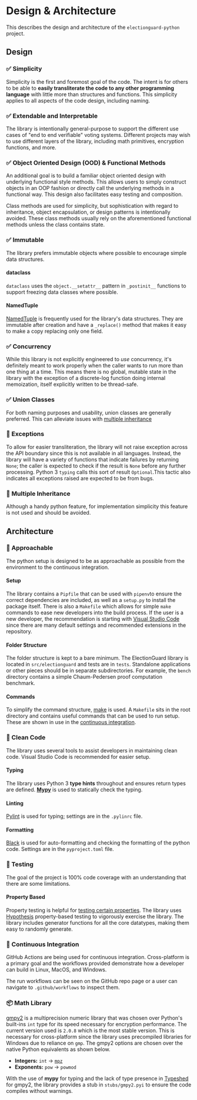 # Design & Architecture

This describes the design and architecture of the `electionguard-python` project.

## Design

### ✅ Simplicity

Simplicity is the first and foremost goal of the code. The intent is for others to be able to **easily transliterate the code to any other programming language** with little more than structures and functions. This simplicity applies to all aspects of the code design, including naming.

### ✅ Extendable and Interpretable

The library is intentionally general-purpose to support the different use cases of "end to end verifiable" voting systems. Different projects may wish to use different layers of the library, including math primitives, encryption functions, and more.

### ✅ Object Oriented Design (OOD) & Functional Methods

An additional goal is to build a familiar object oriented design with underlying functional style methods. This allows users to simply construct objects in an OOP fashion or directly call the underlying methods in a functional way. This design also facilitates easy testing and composition.

Class methods are used for simplicity, but sophistication with regard to inheritance, object encapsulation, or design patterns is intentionally avoided. These class methods usually rely on the aforementioned functional methods unless the class contains state.

### ✅ Immutable

The library prefers immutable objects where possible to encourage simple data structures.

#### dataclass

`dataclass` uses the `object.__setattr__` pattern in `_postinit__` functions to support freezing data classes where possible.

#### NamedTuple

[NamedTuple](https://docs.python.org/3/library/typing.html#typing.NamedTuple) is frequently used for the library's data structures. They are immutable after creation and have a `_replace()` method that makes it easy to make a copy replacing only one field.

### ✅ Concurrency

While this library is not explicitly engineered to _use_ concurrency, it's definitely meant to work properly when the caller wants to run more than one thing at a time. This means there is no global, mutable state in the library with the exception of a discrete-log function doing internal memoization, itself explicitly written to be thread-safe.

### ✅ Union Classes

For both naming purposes and usability, union classes are generally preferred. This can alleviate issues with [multiple inheritance](#multiple-inheritance)

### 🚫 Exceptions

To allow for easier transliteration, the library will not raise exception across the API boundary since this is not available in all languages. Instead, the library will have a variety of functions that indicate failures by returning `None`; the caller is expected to check if the result is `None` before any further processing. Python 3 `typing` calls this sort of result `Optional`.This tactic also indicates all exceptions raised are expected to be from bugs.

### 🚫 Multiple Inheritance

Although a handy python feature, for implementation simplicity this feature is not used and should be avoided.

## Architecture

### 🤝 Approachable

The python setup is designed to be as approachable as possible from the environment to the continuous integration.

#### Setup

The library contains a `Pipfile` that can be used with `pipenv`to ensure the correct dependencies are included, as well as a `setup.py` to install the package itself. There is also a `Makefile` which allows for simple `make` commands to ease new developers into the build process. If the user is a new developer, the recommendation is starting with [Visual Studio Code](https://code.visualstudio.com/) since there are many default settings and recommended extensions in the repository.

#### Folder Structure

The folder structure is kept to a bare minimum. The ElectionGuard library is located in `src/electionguard` and tests are in `tests`. Standalone applications or other pieces should be in separate subdirectories. For example, the `bench` directory contains a simple Chaum-Pedersen proof computation benchmark.

#### Commands

To simplify the command structure, [make](https://www.gnu.org/software/make/manual/make.html) is used. A `Makefile` sits in the root directory and contains useful commands that can be used to run setup. These are shown in use in the [continuous integration](#continuous-integration).

### 🧹 Clean Code

The library uses several tools to assist developers in maintaining clean code. Visual Studio Code is recommended for easier setup.

#### Typing

The library uses Python 3 **type hints** throughout and ensures return types are defined. **[Mypy](https://mypy.readthedocs.io/en/stable/)** is used to statically check the typing.

#### Linting

[Pylint]() is used for typing; settings are in the `.pylinrc` file.

#### Formatting

[Black]() is used for auto-formatting and checking the formatting of the python code. Settings are in the `pyproject.toml` file.

### 🧪 Testing

The goal of the project is 100% code coverage with an understanding that there are some limitations.

#### Property Based

Property testing is helpful for [testing certain properties](https://fsharpforfunandprofit.com/posts/property-based-testing-2/). The library uses [Hypothesis](https://hypothesis.readthedocs.io/en/stable/) property-based testing to vigorously exercise the library. The library includes generator functions for all the core datatypes, making them easy to randomly generate.

### 🚀 Continuous Integration

GitHub Actions are being used for continuous integration. Cross-platform is a primary goal and the workflows provided demonstrate how a developer can build in Linux, MacOS, and Windows.

The run workflows can be seen on the GitHub repo page or a user can navigate to `.github/workflows` to inspect them.

### 📦 Math Library

[gmpy2](https://gmpy2.readthedocs.io/en/latest/index.html) is a multiprecision numeric library that was chosen over Python's built-ins `int` type for its speed necessary for encryption performance. The current version used is `2.0.8` which is the most stable version. This is necessary for cross-platform since the library uses precompiled libraries for Windows due to reliance on `gmp`. The gmpy2 options are chosen over the native Python equivalents as shown below.

- **Integers:** `int` -> [`mpz`](https://gmpy2.readthedocs.io/en/latest/mpz.html)
- **Exponents:** `pow` -> `powmod`

With the use of **mypy** for typing and the lack of type presence in [Typeshed](https://github.com/python/typeshed) for gmpy2, the library provides a stub in `stubs/gmpy2.pyi` to ensure the code compiles without warnings.

